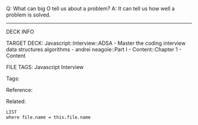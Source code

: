 Q: What can big O tell us about a problem?
A: It can tell us how well a problem is solved.
<!--ID: 1689972344481-->



---

DECK INFO

TARGET DECK: Javascript::Interview::ADSA - Master the coding interview data structures algorithms - andrei neagoie::Part I - Content::Chapter 1 - Content

FILE TAGS: Javascript Interview

Tags:

Reference:

Related:

```dataview
LIST
where file.name = this.file.name
```
